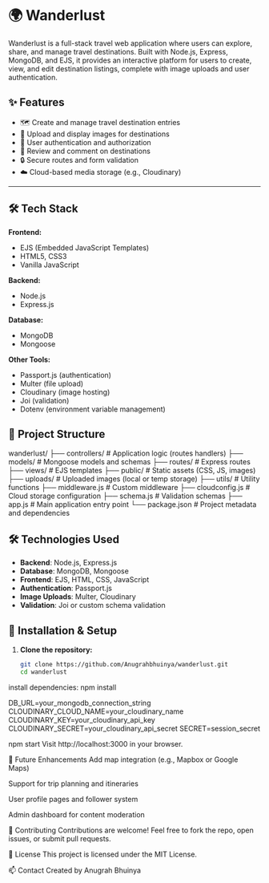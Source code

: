 # 🌍 Wanderlust

Wanderlust is a full-stack travel web application where users can explore, share, and manage travel destinations. Built with Node.js, Express, MongoDB, and EJS, it provides an interactive platform for users to create, view, and edit destination listings, complete with image uploads and user authentication.

## ✨ Features

- 🗺️ Create and manage travel destination entries
- 📸 Upload and display images for destinations
- 👥 User authentication and authorization
- 📝 Review and comment on destinations
- 🔒 Secure routes and form validation
- ☁️ Cloud-based media storage (e.g., Cloudinary)

---

## 🛠️ Tech Stack

**Frontend:**
- EJS (Embedded JavaScript Templates)
- HTML5, CSS3
- Vanilla JavaScript

**Backend:**
- Node.js
- Express.js

**Database:**
- MongoDB
- Mongoose

**Other Tools:**
- Passport.js (authentication)
- Multer (file upload)
- Cloudinary (image hosting)
- Joi (validation)
- Dotenv (environment variable management)

## 📂 Project Structure

wanderlust/
├── controllers/ # Application logic (routes handlers)
├── models/ # Mongoose models and schemas
├── routes/ # Express routes
├── views/ # EJS templates
├── public/ # Static assets (CSS, JS, images)
├── uploads/ # Uploaded images (local or temp storage)
├── utils/ # Utility functions
├── middleware.js # Custom middleware
├── cloudconfig.js # Cloud storage configuration
├── schema.js # Validation schemas
├── app.js # Main application entry point
└── package.json # Project metadata and dependencies


## 🛠️ Technologies Used

- **Backend**: Node.js, Express.js
- **Database**: MongoDB, Mongoose
- **Frontend**: EJS, HTML, CSS, JavaScript
- **Authentication**: Passport.js
- **Image Uploads**: Multer, Cloudinary
- **Validation**: Joi or custom schema validation

## 🚀 Installation & Setup

1. **Clone the repository:**
   ```bash
   git clone https://github.com/Anugrahbhuinya/wanderlust.git
   cd wanderlust
install dependencies:
npm install

DB_URL=your_mongodb_connection_string
CLOUDINARY_CLOUD_NAME=your_cloudinary_name
CLOUDINARY_KEY=your_cloudinary_api_key
CLOUDINARY_SECRET=your_cloudinary_api_secret
SECRET=session_secret

npm start
Visit http://localhost:3000 in your browser.

🧪 Future Enhancements
Add map integration (e.g., Mapbox or Google Maps)

Support for trip planning and itineraries

User profile pages and follower system

Admin dashboard for content moderation

🤝 Contributing
Contributions are welcome! Feel free to fork the repo, open issues, or submit pull requests.

📄 License
This project is licensed under the MIT License.

📫 Contact
Created by Anugrah Bhuinya
